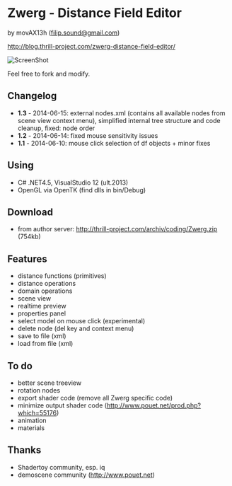 # Zwerg - Distance Field Editor

by movAX13h (filip.sound@gmail.com)

http://blog.thrill-project.com/zwerg-distance-field-editor/

![ScreenShot](http://blog.thrill-project.com/wp-content/uploads/2014/10/screenshot.png)

Feel free to fork and modify.

## Changelog

- **1.3** - 2014-06-15: external nodes.xml (contains all available nodes from scene view context menu), simplified internal tree structure and code cleanup, fixed: node order
- **1.2** - 2014-06-14: fixed mouse sensitivity issues
- **1.1** - 2014-06-10: mouse click selection of df objects + minor fixes

## Using
- C# .NET4.5, VisualStudio 12 (ult.2013)
- OpenGL via OpenTK (find dlls in bin/Debug)

## Download
- from author server: http://thrill-project.com/archiv/coding/Zwerg.zip (754kb)

## Features
- distance functions (primitives)
- distance operations
- domain operations
- scene view
- realtime preview
- properties panel
- select model on mouse click (experimental)
- delete node (del key and context menu)
- save to file (xml)
- load from file (xml)

## To do
- better scene treeview
- rotation nodes
- export shader code (remove all Zwerg specific code)
- minimize output shader code (http://www.pouet.net/prod.php?which=55176)
- animation
- materials

## Thanks
- Shadertoy community, esp. iq
- demoscene community (http://www.pouet.net)

